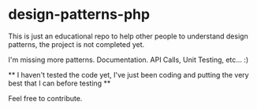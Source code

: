# design-patterns-php
This is just an educational repo to help other people to understand design patterns, the project is not completed yet.

I'm missing more patterns.
Documentation.
API Calls, 
Unit Testing, etc... :) 

** I haven't tested the code yet, I've just been coding and putting the very best that I can before testing **

Feel free to contribute.

